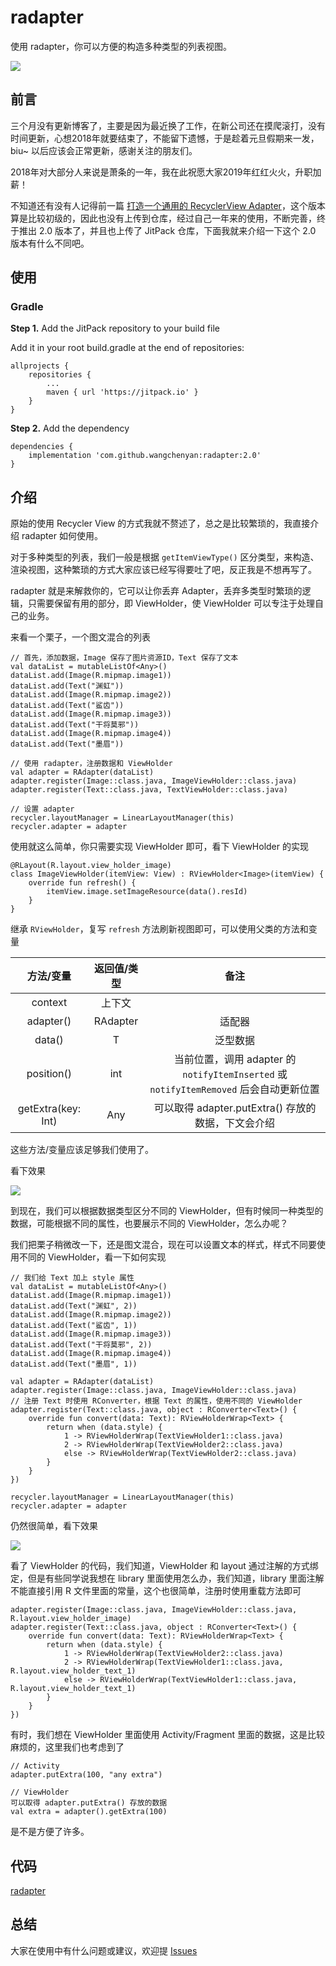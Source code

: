 # radapter
使用 radapter，你可以方便的构造多种类型的列表视图。

![](https://raw.githubusercontent.com/wangchenyan/radapter/master/art/recycler-view.jpg)

## 前言
三个月没有更新博客了，主要是因为最近换了工作，在新公司还在摸爬滚打，没有时间更新，心想2018年就要结束了，不能留下遗憾，于是趁着元旦假期来一发，biu~ 以后应该会正常更新，感谢关注的朋友们。

2018年对大部分人来说是萧条的一年，我在此祝愿大家2019年红红火火，升职加薪！

不知道还有没有人记得前一篇 [打造一个通用的 RecyclerView Adapter](https://www.jianshu.com/p/89933f59428e)，这个版本算是比较初级的，因此也没有上传到仓库，经过自己一年来的使用，不断完善，终于推出 2.0 版本了，并且也上传了 JitPack 仓库，下面我就来介绍一下这个 2.0 版本有什么不同吧。

## 使用

### Gradle

**Step 1.** Add the JitPack repository to your build file

Add it in your root build.gradle at the end of repositories:

```
allprojects {
	repositories {
		...
		maven { url 'https://jitpack.io' }
	}
}
```

**Step 2.** Add the dependency

```
dependencies {
    implementation 'com.github.wangchenyan:radapter:2.0'
}
```

## 介绍
原始的使用 Recycler View 的方式我就不赘述了，总之是比较繁琐的，我直接介绍 radapter 如何使用。

对于多种类型的列表，我们一般是根据 `getItemViewType()` 区分类型，来构造、渲染视图，这种繁琐的方式大家应该已经写得要吐了吧，反正我是不想再写了。

radapter 就是来解救你的，它可以让你丢弃 Adapter，丢弃多类型时繁琐的逻辑，只需要保留有用的部分，即 ViewHolder，使 ViewHolder 可以专注于处理自己的业务。

来看一个栗子，一个图文混合的列表

```
// 首先，添加数据，Image 保存了图片资源ID，Text 保存了文本
val dataList = mutableListOf<Any>()
dataList.add(Image(R.mipmap.image1))
dataList.add(Text("渊虹"))
dataList.add(Image(R.mipmap.image2))
dataList.add(Text("鲨齿"))
dataList.add(Image(R.mipmap.image3))
dataList.add(Text("干将莫邪"))
dataList.add(Image(R.mipmap.image4))
dataList.add(Text("墨眉"))

// 使用 radapter，注册数据和 ViewHolder
val adapter = RAdapter(dataList)
adapter.register(Image::class.java, ImageViewHolder::class.java)
adapter.register(Text::class.java, TextViewHolder::class.java)

// 设置 adapter
recycler.layoutManager = LinearLayoutManager(this)
recycler.adapter = adapter
```

使用就这么简单，你只需要实现 ViewHolder 即可，看下 ViewHolder 的实现

```
@RLayout(R.layout.view_holder_image)
class ImageViewHolder(itemView: View) : RViewHolder<Image>(itemView) {
    override fun refresh() {
        itemView.image.setImageResource(data().resId)
    }
}
```

继承 `RViewHolder`，复写 `refresh` 方法刷新视图即可，可以使用父类的方法和变量

|方法/变量|返回值/类型|备注|
|:-:|:-:|:-:|
| context | 上下文 |  |
| adapter() | RAdapter | 适配器 |
| data() | T | 泛型数据 |
| position() | int | 当前位置，调用 adapter 的 `notifyItemInserted` 或 `notifyItemRemoved` 后会自动更新位置 |
| getExtra(key: Int) | Any | 可以取得 adapter.putExtra() 存放的数据，下文会介绍 |

这些方法/变量应该足够我们使用了。

看下效果

![](https://raw.githubusercontent.com/wangchenyan/radapter/master/art/image01.jpg)

到现在，我们可以根据数据类型区分不同的 ViewHolder，但有时候同一种类型的数据，可能根据不同的属性，也要展示不同的 ViewHolder，怎么办呢？

我们把栗子稍微改一下，还是图文混合，现在可以设置文本的样式，样式不同要使用不同的 ViewHolder，看一下如何实现

```
// 我们给 Text 加上 style 属性
val dataList = mutableListOf<Any>()
dataList.add(Image(R.mipmap.image1))
dataList.add(Text("渊虹", 2))
dataList.add(Image(R.mipmap.image2))
dataList.add(Text("鲨齿", 1))
dataList.add(Image(R.mipmap.image3))
dataList.add(Text("干将莫邪", 2))
dataList.add(Image(R.mipmap.image4))
dataList.add(Text("墨眉", 1))

val adapter = RAdapter(dataList)
adapter.register(Image::class.java, ImageViewHolder::class.java)
// 注册 Text 时使用 RConverter，根据 Text 的属性，使用不同的 ViewHolder
adapter.register(Text::class.java, object : RConverter<Text>() {
    override fun convert(data: Text): RViewHolderWrap<Text> {
        return when (data.style) {
            1 -> RViewHolderWrap(TextViewHolder1::class.java)
            2 -> RViewHolderWrap(TextViewHolder2::class.java)
            else -> RViewHolderWrap(TextViewHolder2::class.java)
        }
    }
})

recycler.layoutManager = LinearLayoutManager(this)
recycler.adapter = adapter
```

仍然很简单，看下效果

![](https://raw.githubusercontent.com/wangchenyan/radapter/master/art/image02.jpg)

看了 ViewHolder 的代码，我们知道，ViewHolder 和 layout 通过注解的方式绑定，但是有些同学说我想在 library 里面使用怎么办，我们知道，library 里面注解不能直接引用 R 文件里面的常量，这个也很简单，注册时使用重载方法即可

```
adapter.register(Image::class.java, ImageViewHolder::class.java, R.layout.view_holder_image)
adapter.register(Text::class.java, object : RConverter<Text>() {
    override fun convert(data: Text): RViewHolderWrap<Text> {
        return when (data.style) {
            1 -> RViewHolderWrap(TextViewHolder2::class.java)
            2 -> RViewHolderWrap(TextViewHolder1::class.java, R.layout.view_holder_text_1)
            else -> RViewHolderWrap(TextViewHolder1::class.java, R.layout.view_holder_text_1)
        }
    }
})
```

有时，我们想在 ViewHolder 里面使用 Activity/Fragment 里面的数据，这是比较麻烦的，这里我们也考虑到了

```
// Activity
adapter.putExtra(100, "any extra")

// ViewHolder
可以取得 adapter.putExtra() 存放的数据
val extra = adapter().getExtra(100)
```

是不是方便了许多。

## 代码

[radapter](https://github.com/wangchenyan/radapter)

## 总结
大家在使用中有什么问题或建议，欢迎提 [Issues](https://github.com/wangchenyan/radapter/issues)
